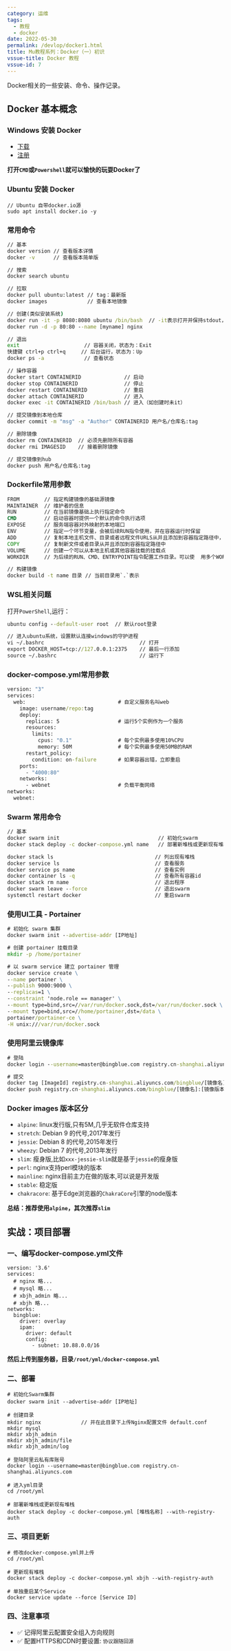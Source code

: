 ```yaml
---
category: 运维
tags:
  - 教程
  - docker
date: 2022-05-30
permalink: /devlop/docker1.html
title: Mu教程系列：Docker（一）初识
vssue-title: Docker 教程
vssue-id: 7
---
```


Docker相关的一些安装、命令、操作记录。

<!-- more -->

## Docker 基本概念

### Windows 安装 Docker

- [下载][1]
- [注册][2]

**打开`CMD`或`Powershell`就可以愉快的玩耍Docker了**

### Ubuntu 安装 Docker

```shell
// Ubuntu 自带docker.io源
sudo apt install docker.io -y
```
### 常用命令

```cmd
// 基本
docker version // 查看版本详情
docker -v      // 查看版本简单版

// 搜索
docker search ubuntu

// 拉取
docker pull ubuntu:latest // tag：最新版
docker images             // 查看本地镜像

// 创建(类似安装系统)
docker run -it -p 8080:8080 ubuntu /bin/bash  // -it表示打开并保持stdout，并分配一个终端（pseudo-tty）
docker run -d -p 80:80 --name [myname] nginx

// 退出
exit                     // 容器关闭，状态为：Exit
快捷键 ctrl+p ctrl+q     // 后台运行，状态为：Up
docker ps -a             // 查看状态

// 操作容器
docker start CONTAINERID              // 启动
docker stop CONTAINERID               // 停止
docker restart CONTAINERID            // 重启
docker attach CONTAINERID             // 进入
docker exec -it CONTAINERID /bin/bash // 进入（如创建时未it）

// 提交镜像到本地仓库
docker commit -m "msg" -a "Author" CONTAINERID 用户名/仓库名:tag

// 删除镜像
docker rm CONTAINERID  // 必须先删除所有容器
docker rmi IMAGESID    // 接着删除镜像

// 提交镜像到hub
docker push 用户名/仓库名:tag

```

### Dockerfile常用参数

```cmd
FROM        // 指定构建镜像的基础源镜像
MAINTAINER  // 维护者的信息
RUN         // 在当前镜像基础上执行指定命令
CMD         // 启动容器时提供一个默认的命令执行选项
EXPOSE      // 服务端容器对外映射的本地端口
ENV         // 指定一个环节变量，会被后续RUN指令使用，并在容器运行时保留
ADD         // 复制本地主机文件、目录或者远程文件URLS从并且添加到容器指定路径中，支持正则模糊匹配
COPY        // 复制新文件或者目录从并且添加到容器指定路径中 
VOLUME      // 创建一个可以从本地主机或其他容器挂载的挂载点
WORKDIR     // 为后续的RUN、CMD、ENTRYPOINT指令配置工作目录。可以使  用多个WORKDIR指令，后续命令如果参数是相对路径，则会基于之前命令指  定的路径

// 构建镜像
docker build -t name 目录 // 当前目录用`.`表示
```

### WSL相关问题

打开`PowerShell`,运行：

```cmd
ubuntu config --default-user root  // 默认root登录

// 进入ubuntu系统，设置默认连接windows的守护进程
vi ~/.bashrc                               // 打开
export DOCKER_HOST=tcp://127.0.0.1:2375    // 最后一行添加
source ~/.bashrc                           // 运行下
```

### docker-compose.yml常用参数

```cmd
version: "3"
services:
  web:                              # 自定义服务名叫web
    image: username/repo:tag
    deploy:
      replicas: 5                   # 运行5个实例作为一个服务
      resources:
        limits:
          cpus: "0.1"               # 每个实例最多使用10%CPU
          memory: 50M               # 每个实例最多使用50MB的RAM
      restart_policy:
        condition: on-failure       # 如果容器出错，立即重启
    ports:
      - "4000:80"
    networks:
      - webnet                      # 负载平衡网络
networks:
  webnet:
```

### Swarm 常用命令

```cmd
// 基本
docker swarm init                                // 初始化swarm
docker stack deploy -c docker-compose.yml name   // 部署新堆栈或更新现有堆栈

docker stack ls                                 // 列出现有堆栈
docker service ls                               // 查看服务
docker service ps name                          // 查看实例
docker container ls -q                          // 查看所有容器id
docker stack rm name                            // 退出程序
docker swarm leave --force                      // 退出swarm
systemctl restart docker                        // 重启swarm

```

### 使用UI工具 - Portainer
```cmd
# 初始化 swarm 集群  
docker swarm init --advertise-addr [IP地址] 

# 创建 portainer 挂载目录
mkdir -p /home/portainer

# 以 swarm service 建立 portainer 管理 
docker service create \
--name portainer \
--publish 9000:9000 \
--replicas=1 \
--constraint 'node.role == manager' \
--mount type=bind,src=//var/run/docker.sock,dst=/var/run/docker.sock \
--mount type=bind,src=//home/portainer,dst=/data \
portainer/portainer-ce \
-H unix:///var/run/docker.sock
```

### 使用阿里云镜像库
```cmd
# 登陆
docker login --username=master@bingblue.com registry.cn-shanghai.aliyuncs.com

# 提交
docker tag [ImageId] registry.cn-shanghai.aliyuncs.com/bingblue/[镜像名]:[镜像版本号]
docker push registry.cn-shanghai.aliyuncs.com/bingblue/[镜像名]:[镜像版本号]
```

### Docker images 版本区分
- `alpine`: linux发行版,只有5M,几乎无软件仓库支持
- `stretch`: Debian 9 的代号,2017年发行
- `jessie`: Debian 8 的代号,2015年发行
- `wheezy`: Debian 7 的代号,2013年发行
- `slim`: 瘦身版,比如`xxx-jessie-slim`就是基于`jessie`的瘦身版
- `perl`: nginx支持perl模块的版本
- `mainline`: nginx目前主力在做的版本,可以说是开发版
- `stable`: 稳定版
- `chakracore`: 基于Edge浏览器的`ChakraCore`引擎的node版本

**总结：推荐使用`alpine`，其次推荐`slim`**

## 实战：项目部署

### 一、编写docker-compose.yml文件

```compose
version: '3.6'
services:
  # nginx 略...
  # mysql 略...
  # xbjh_admin 略...
  # xbjh 略...
networks:
  bingblue:
    driver: overlay
    ipam:
      driver: default
      config:
        - subnet: 10.88.0.0/16
```
**然后上传到服务器，目录`/root/yml/docker-compose.yml`**

### 二、部署
```shell
# 初始化Swarm集群
docker swarm init --advertise-addr [IP地址]

# 创建目录
mkdir nginx             // 并在此目录下上传Nginx配置文件 default.conf
mkdir mysql
mkdir xbjh_admin
mkdir xbjh_admin/file
mkdir xbjh_admin/log

# 登陆阿里云私有库账号
docker login --username=master@bingblue.com registry.cn-shanghai.aliyuncs.com

# 进入yml目录
cd /root/yml

# 部署新堆栈或更新现有堆栈
docker stack deploy -c docker-compose.yml [堆栈名称] --with-registry-auth
```

### 三、项目更新
```shell
# 修改docker-compose.yml并上传
cd /root/yml

# 更新现有堆栈
docker stack deploy -c docker-compose.yml xbjh --with-registry-auth

# 单独重启某个Service
docker service update --force [Service ID]
```

### 四、注意事项

- ✅ 记得阿里云配置安全组入方向规则
- ✅ 配置HTTPS和CDN时要设置: `协议跟随回源`


[1]:https://hub.docker.com/editions/community/docker-ce-desktop-windows
[2]:https://hub.docker.com/signup
